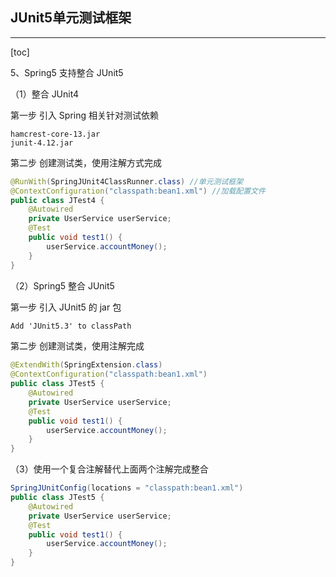 ## JUnit5单元测试框架

---

[toc]

5、Spring5 支持整合 JUnit5

（1）整合 JUnit4

第一步 引入 Spring 相关针对测试依赖

```jar
hamcrest-core-13.jar
junit-4.12.jar
```

第二步 创建测试类，使用注解方式完成

```java
@RunWith(SpringJUnit4ClassRunner.class) //单元测试框架
@ContextConfiguration("classpath:bean1.xml") //加载配置文件
public class JTest4 {
    @Autowired
    private UserService userService;
    @Test
    public void test1() {
        userService.accountMoney();
    }
}

```

（2）Spring5 整合 JUnit5

第一步 引入 JUnit5 的 jar 包

```markdown
Add 'JUnit5.3' to classPath
```

第二步 创建测试类，使用注解完成

```java
@ExtendWith(SpringExtension.class)
@ContextConfiguration("classpath:bean1.xml")
public class JTest5 {
    @Autowired
    private UserService userService;
    @Test
    public void test1() {
        userService.accountMoney();
    }
}

```

（3）使用一个复合注解替代上面两个注解完成整合

```java
SpringJUnitConfig(locations = "classpath:bean1.xml")
public class JTest5 {
    @Autowired
    private UserService userService;
    @Test
    public void test1() {
        userService.accountMoney();
    }
}
```


